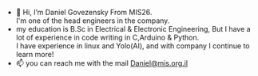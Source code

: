- 👋 Hi, I’m Daniel Govezensky From MIS26.  
I'm one of the head engineers in the company.
- my education is B.Sc in Electrical & Electronic Engineering, But I have a lot of experience in code writing in C,Arduino & Python.  
I have experience in linux and Yolo(AI), and with company I continue to learn more!
- 📫 you can reach me with the mail Daniel@mis.org.il
